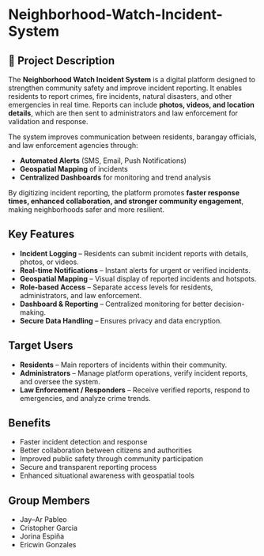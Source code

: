 # Neighborhood-Watch-Incident-System
## 📖 Project Description
The **Neighborhood Watch Incident System** is a digital platform designed to strengthen community safety and improve incident reporting. It enables residents to report crimes, fire incidents, natural disasters, and other emergencies in real time. Reports can include **photos, videos, and location details**, which are then sent to administrators and law enforcement for validation and response.

The system improves communication between residents, barangay officials, and law enforcement agencies through:
- **Automated Alerts** (SMS, Email, Push Notifications)
- **Geospatial Mapping** of incidents
- **Centralized Dashboards** for monitoring and trend analysis

By digitizing incident reporting, the platform promotes **faster response times, enhanced collaboration, and stronger community engagement**, making neighborhoods safer and more resilient.

## Key Features
- **Incident Logging** – Residents can submit incident reports with details, photos, or videos.
- **Real-time Notifications** – Instant alerts for urgent or verified incidents.
- **Geospatial Mapping** – Visual display of reported incidents and hotspots.
- **Role-based Access** – Separate access levels for residents, administrators, and law enforcement.
- **Dashboard & Reporting** – Centralized monitoring for better decision-making.
- **Secure Data Handling** – Ensures privacy and data encryption.


## Target Users
- **Residents** – Main reporters of incidents within their community.
- **Administrators** – Manage platform operations, verify incident reports, and oversee the system.
- **Law Enforcement / Responders** – Receive verified reports, respond to emergencies, and analyze crime trends.

## Benefits
- Faster incident detection and response
- Better collaboration between citizens and authorities
- Improved public safety through community participation
- Secure and transparent reporting process
- Enhanced situational awareness with geospatial tools


## Group Members
- Jay–Ar Pableo  
- Cristopher Garcia  
- Jorina Espiña  
- Ericwin Gonzales  
